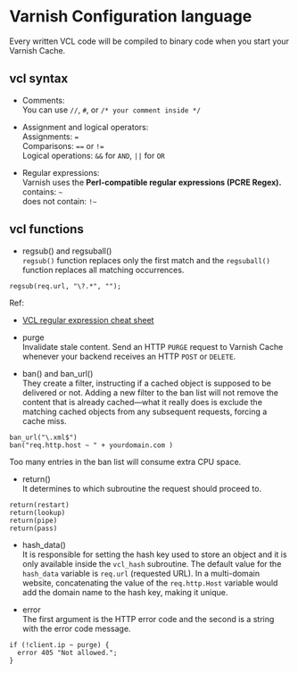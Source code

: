 # Varnish Configuration language
Every written VCL code will be compiled to binary code when you start your Varnish Cache.


## vcl syntax
- Comments:  
You can use `//`, `#`, or `/* your comment inside */`  

- Assignment and logical operators:  
Assignments: `=`  
Comparisons: `==` or `!=`  
Logical operations: `&&` for `AND`, `||` for `OR`

- Regular expressions:  
Varnish uses the **Perl-compatible regular expressions (PCRE Regex).**  
contains: `~`  
does not contain: `!~`


## vcl functions
- regsub() and regsuball()  
`regsub()` function replaces only the first match and the `regsuball()` function replaces all matching occurrences.
```
regsub(req.url, "\?.*", "");
```
Ref:
  - [VCL regular expression cheat sheet](https://docs.fastly.com/en/guides/vcl-regular-expression-cheat-sheet)


- purge   
 Invalidate stale content. Send an HTTP `PURGE` request to Varnish Cache whenever your backend receives an HTTP `POST` or `DELETE`.

- ban() and ban_url()   
They create a filter, instructing if a cached object is supposed to be delivered or not. Adding a new filter to the ban list will not remove the content that is already cached—what it really does is exclude the matching cached objects from any subsequent requests, forcing a cache miss.
```
ban_url("\.xml$")
ban("req.http.host ~ " + yourdomain.com )
```
Too many entries in the ban list will consume extra CPU space.

- return()  
 It determines to which subroutine the request should proceed to.
```
return(restart)
return(lookup)
return(pipe)
return(pass)
```

- hash_data()  
It is responsible for setting the hash key used to store an object and it is only available inside the `vcl_hash` subroutine. The default value for the `hash_data` variable is `req.url` (requested URL).  In a multi-domain website, concatenating the value of the `req.http.Host` variable would add the domain name to the hash key, making it unique.

- error  
The first argument is the HTTP error code and the second is a string with the error code message.
```
if (!client.ip ~ purge) {
  error 405 "Not allowed.";
}
```
